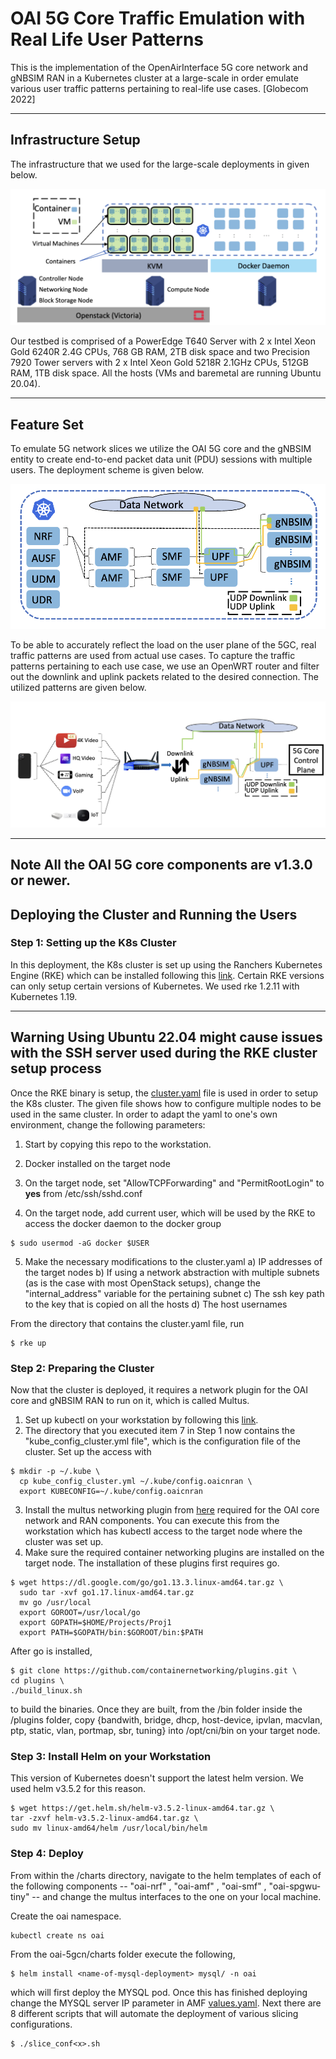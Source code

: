 # OAI 5G Core Traffic Emulation with Real Life User Patterns
 
This is the implementation of the OpenAirInterface 5G core network and gNBSIM RAN in a Kubernetes cluster at a large-scale in order emulate various user traffic patterns pertaining to real-life use cases. [Globecom 2022] 

------------------------------------------------------------------------------
## Infrastructure Setup

The infrastructure that we used for the large-scale deployments in given below.

![Alt text](infra.png?raw=true)

Our testbed is comprised of a PowerEdge T640 Server with 2 x Intel Xeon Gold 6240R 2.4G CPUs, 768 GB RAM, 2TB disk space and two Precision 7920 Tower servers with 2 x Intel Xeon Gold 5218R 2.1GHz CPUs, 512GB RAM, 1TB disk space. All the hosts (VMs and baremetal are running Ubuntu 20.04). 

------------------------------------------------------------------------------
## Feature Set

To emulate 5G network slices we utilize the OAI 5G core and the gNBSIM entity to create end-to-end packet data unit (PDU) sessions with multiple users. The deployment scheme is given below.

![Alt text](oaiflow.png?raw=true)

To be able to accurately reflect the load on the user plane of the 5GC, real traffic patterns are used from actual use cases. To capture the traffic patterns pertaining to each use case, we use an OpenWRT router and filter out the downlink and uplink packets related to the desired connection. The utilized patterns are given below.

![Alt text](traffictypes.png?raw=true)

------------------------------------------------------------------------------
**Note**
All the OAI 5G core components are v1.3.0 or newer.
------------------------------------------------------------------------------

## Deploying the Cluster and Running the Users

### Step 1: Setting up the K8s Cluster

In this deployment, the K8s cluster is set up using the Ranchers Kubernetes Engine (RKE) which can be installed following this [link](https://rancher.com/docs/rke/latest/en/installation/). Certain RKE versions can only setup certain versions of Kubernetes. We used rke 1.2.11 with Kubernetes 1.19.

------------------------------------------------------------------------------
**Warning**
Using Ubuntu 22.04 might cause issues with the SSH server used during the RKE cluster setup process
------------------------------------------------------------------------------

Once the RKE binary is setup, the [cluster.yaml](cluster.yml) file is used in order to setup the K8s cluster. The given file shows how to configure multiple nodes to be used in the same cluster. In order to adapt the yaml to one's own environment, change the following parameters:

 
1. Start by copying this repo to the workstation.

2. Docker installed on the target node
3. On the target node, set "AllowTCPForwarding" and "PermitRootLogin" to **yes** from /etc/ssh/sshd.conf  
4. On the target node, add current user, which will be used by the RKE to access the docker daemon to the docker group 
```
$ sudo usermod -aG docker $USER
```
5. Make the necessary modifications to the cluster.yaml
a) IP addresses of the target nodes
b) If using a network abstraction with multiple subnets (as is the case with most OpenStack setups), change the "internal_address" variable for the pertaining subnet
c) The ssh key path to the key that is copied on all the hosts
d) The host usernames

 From the directory that contains the cluster.yaml file, run
```
$ rke up
```
### Step 2: Preparing the Cluster
Now that the cluster is deployed, it requires a network plugin for the OAI core and gNBSIM RAN to run on it, which is called Multus. 
1. Set up kubectl on your workstation by following this [link](https://kubernetes.io/docs/tasks/tools/install-kubectl-linux/).
2. The directory that you executed item 7 in Step 1 now contains the "kube_config_cluster.yml file", which is the configuration file of the cluster. Set up the access with
```
$ mkdir -p ~/.kube \
  cp kube_config_cluster.yml ~/.kube/config.oaicnran \
  export KUBECONFIG=~/.kube/config.oaicnran 
```
3. Install the multus networking plugin from [here](https://github.com/k8snetworkplumbingwg/multus-cni) required for the OAI core network and RAN components. You can execute this from the workstation which has kubectl access to the target node where the cluster was set up.
4. Make sure the required container networking plugins are installed on the target node. The installation of these plugins first requires go. 
```
$ wget https://dl.google.com/go/go1.13.3.linux-amd64.tar.gz \ 
  sudo tar -xvf go1.17.linux-amd64.tar.gz
  mv go /usr/local 
  export GOROOT=/usr/local/go
  export GOPATH=$HOME/Projects/Proj1
  export PATH=$GOPATH/bin:$GOROOT/bin:$PATH
```
After go is installed,
```
$ git clone https://github.com/containernetworking/plugins.git \
cd plugins \
./build_linux.sh
```
to build the binaries. Once they are built, from the /bin folder inside the /plugins folder, copy {bandwith, bridge, dhcp, host-device, ipvlan, macvlan, ptp, static, vlan, portmap, sbr, tuning} into /opt/cni/bin on your target node.

### Step 3: Install Helm on your Workstation
This version of Kubernetes doesn't support the latest helm version. We used helm v3.5.2 for this reason.
```
$ wget https://get.helm.sh/helm-v3.5.2-linux-amd64.tar.gz \
tar -zxvf helm-v3.5.2-linux-amd64.tar.gz \
sudo mv linux-amd64/helm /usr/local/bin/helm
```
### Step 4: Deploy
From within the /charts directory, navigate to the helm templates of each of the following components -- "oai-nrf" , "oai-amf" , "oai-smf" , "oai-spgwu-tiny" -- and change the multus interfaces to the one on your local machine. 

Create the oai namespace.
```
kubectl create ns oai
```

From the oai-5gcn/charts folder execute the following,
```
$ helm install <name-of-mysql-deployment> mysql/ -n oai
```
which will first deploy the MYSQL pod. Once this has finished deploying change the MYSQL server IP parameter in AMF [values.yaml](oai-5gcn/charts/oai-amf/values.yaml). Next there are 8 different scripts that will automate the deployment of various slicing configurations. 
```
$ ./slice_conf<x>.sh
```
 


 
 
 
 


 




